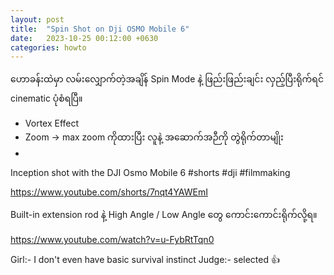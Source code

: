 ```yaml
---
layout: post
title:  "Spin Shot on Dji OSMO Mobile 6"
date:   2023-10-25 00:12:00 +0630
categories: howto
---
```

ဟောခန်းထဲမှာ လမ်းလျှောက်တဲ့အချိန် Spin Mode နဲ့ ဖြည်းဖြည်းချင်း လှည့်ပြီးရိုက်ရင် cinematic ပုံစံရပြီ။

- Vortex Effect
- Zoom -> max zoom ကိုထားပြီး လူနဲ့ အဆောက်အဉီကို တွဲရိုက်တာမျိုး
- 
Inception shot with the DJI Osmo Mobile 6 #shorts #dji #filmmaking

https://www.youtube.com/shorts/7nqt4YAWEmI


Built-in extension rod နဲ့ High Angle / Low Angle တွေ ကောင်းကောင်းရိုက်လို့ရ။

https://www.youtube.com/watch?v=u-FybRtTqn0

Girl:- I don't even have basic survival instinct
Judge:- selected 👍

